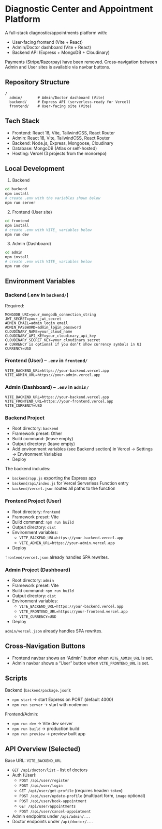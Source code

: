 # Diagnostic Center and Appointment Platform

A full-stack diagnostic/appointments platform with:
- User-facing frontend (Vite + React)
- Admin/Doctor dashboard (Vite + React)
- Backend API (Express + MongoDB + Cloudinary)

Payments (Stripe/Razorpay) have been removed. Cross-navigation between Admin and User sites is available via navbar buttons.

## Repository Structure

```
/
  admin/       # Admin/Doctor dashboard (Vite)
  backend/     # Express API (serverless-ready for Vercel)
  frontend/    # User-facing site (Vite)
```

## Tech Stack
- Frontend: React 18, Vite, TailwindCSS, React Router
- Admin: React 18, Vite, TailwindCSS, React Router
- Backend: Node.js, Express, Mongoose, Cloudinary
- Database: MongoDB (Atlas or self-hosted)
- Hosting: Vercel (3 projects from the monorepo)

## Local Development

1) Backend
```bash
cd backend
npm install
# create .env with the variables shown below
npm run server
```

2) Frontend (User site)
```bash
cd frontend
npm install
# create .env with VITE_ variables below
npm run dev
```

3) Admin (Dashboard)
```bash
cd admin
npm install
# create .env with VITE_ variables below
npm run dev
```

## Environment Variables

### Backend (.env in `backend/`)
Required:
```
MONGODB_URI=your_mongodb_connection_string
JWT_SECRET=your_jwt_secret
ADMIN_EMAIL=admin_login_email
ADMIN_PASSWORD=admin_login_password
CLOUDINARY_NAME=your_cloud_name
CLOUDINARY_API_KEY=your_cloudinary_api_key
CLOUDINARY_SECRET_KEY=your_cloudinary_secret
# CURRENCY is optional if you don’t show currency symbols in UI
CURRENCY=USD
```

### Frontend (User) – `.env` in `frontend/`
```
VITE_BACKEND_URL=https://your-backend.vercel.app
VITE_ADMIN_URL=https://your-admin.vercel.app
```

### Admin (Dashboard) – `.env` in `admin/`
```
VITE_BACKEND_URL=https://your-backend.vercel.app
VITE_FRONTEND_URL=https://your-frontend.vercel.app
VITE_CURRENCY=USD
```

### Backend Project
- Root directory: `backend`
- Framework preset: Other
- Build command: (leave empty)
- Output directory: (leave empty)
- Add environment variables (see Backend section) in Vercel → Settings → Environment Variables
- Deploy

The backend includes:
- `backend/app.js` exporting the Express app
- `backend/api/index.js` for Vercel Serverless Function entry
- `backend/vercel.json` routes all paths to the function

### Frontend Project (User)
- Root directory: `frontend`
- Framework preset: Vite
- Build command: `npm run build`
- Output directory: `dist`
- Environment variables:
  - `VITE_BACKEND_URL=https://your-backend.vercel.app`
  - `VITE_ADMIN_URL=https://your-admin.vercel.app`
- Deploy

`frontend/vercel.json` already handles SPA rewrites.

### Admin Project (Dashboard)
- Root directory: `admin`
- Framework preset: Vite
- Build command: `npm run build`
- Output directory: `dist`
- Environment variables:
  - `VITE_BACKEND_URL=https://your-backend.vercel.app`
  - `VITE_FRONTEND_URL=https://your-frontend.vercel.app`
  - `VITE_CURRENCY=USD`
- Deploy

`admin/vercel.json` already handles SPA rewrites.

## Cross‑Navigation Buttons
- Frontend navbar shows an “Admin” button when `VITE_ADMIN_URL` is set.
- Admin navbar shows a “User” button when `VITE_FRONTEND_URL` is set.


## Scripts
Backend (`backend/package.json`):
- `npm start` → start Express on PORT (default 4000)
- `npm run server` → start with nodemon

Frontend/Admin:
- `npm run dev` → Vite dev server
- `npm run build` → production build
- `npm run preview` → preview built app

## API Overview (Selected)
Base URL: `VITE_BACKEND_URL`

- `GET /api/doctor/list` – list of doctors
- Auth (User):
  - `POST /api/user/register`
  - `POST /api/user/login`
  - `GET /api/user/get-profile` (requires header: `token`)
  - `POST /api/user/update-profile` (multipart form, `image` optional)
  - `POST /api/user/book-appointment`
  - `GET /api/user/appointments`
  - `POST /api/user/cancel-appointment`
- Admin endpoints under `/api/admin/...`
- Doctor endpoints under `/api/doctor/...`

